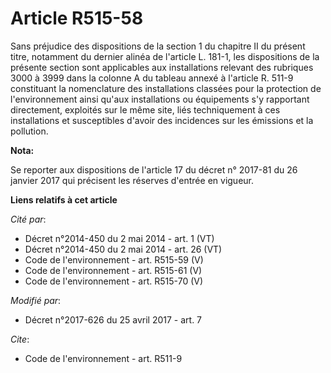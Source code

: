 # Article R515-58

Sans préjudice des dispositions de la section 1 du chapitre II du présent titre, notamment          du dernier alinéa de
l'article L. 181-1, les dispositions de la présente section sont applicables aux installations relevant des rubriques 3000 à
3999 dans la colonne A du tableau annexé à l'article R. 511-9 constituant la nomenclature des installations classées pour la
protection de l'environnement ainsi qu'aux installations ou équipements s'y rapportant directement, exploités sur le même
site, liés techniquement à ces installations et susceptibles d'avoir des incidences sur les émissions et la pollution.

**Nota:**

Se reporter aux dispositions de l'article 17 du décret n° 2017-81 du 26 janvier 2017 qui précisent les réserves d'entrée en
vigueur.

**Liens relatifs à cet article**

_Cité par_:

  - Décret n°2014-450 du 2 mai 2014 - art. 1 (VT)
  - Décret n°2014-450 du 2 mai 2014 - art. 26 (VT)
  - Code de l'environnement - art. R515-59 (V)
  - Code de l'environnement - art. R515-61 (V)
  - Code de l'environnement - art. R515-70 (V)

_Modifié par_:

  - Décret n°2017-626 du 25 avril 2017 - art. 7

_Cite_:

  - Code de l'environnement - art. R511-9
